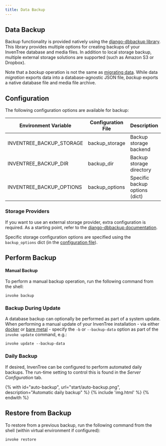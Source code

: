 ```yaml
---
title: Data Backup
---
```


## Data Backup

Backup functionality is provided natively using the [django-dbbackup library](https://django-dbbackup.readthedocs.io/en/master/). This library provides multiple options for creating backups of your InvenTree database and media files. In addition to local storage backup, multiple external storage solutions are supported (such as Amazon S3 or Dropbox).

Note that a *backup* operation is not the same as [migrating data](./migrate.md). While data *migration* exports data into a database-agnostic JSON file, *backup* exports a native database file and media file archive.

## Configuration

The following configuration options are available for backup:

| Environment Variable | Configuration File | Description | Default |
| --- | --- | --- | --- |
| INVENTREE_BACKUP_STORAGE | backup_storage | Backup storage backend | django.core.files.storage.FileSystemStorage |
| INVENTREE_BACKUP_DIR | backup_dir | Backup storage directory | *No default* |
| INVENTREE_BACKUP_OPTIONS | backup_options | Specific backup options (dict) | *No default* |

### Storage Providers

If you want to use an external storage provider, extra configuration is required. As a starting point, refer to the [django-dbbackup documentation](https://django-dbbackup.readthedocs.io/en/master/storage.html).

Specific storage configuration options are specified using the `backup_options` dict (in the [configuration file](./config.md)).

## Perform Backup

#### Manual Backup

To perform a manual backup operation, run the following command from the shell:

```
invoke backup
```

### Backup During Update

A database backup can optionally be performed as part of a system update. When performing a manual update of your InvenTree installation - via either [docker](./docker.md) or [bare metal](./install.md) - specify the `-b` or `--backup-data` option as part of the `invoke update` command, e.g.:

```
invoke update --backup-data
```

### Daily Backup

If desired, InvenTree can be configured to perform automated daily backups. The run-time setting to control this is found in the *Server Configuration* tab.

{% with id="auto-backup", url="start/auto-backup.png", description="Automatic daily backup" %}
{% include 'img.html' %}
{% endwith %}

## Restore from Backup

To restore from a previous backup, run the following command from the shell (within virtual environment if configured):

```
invoke restore
```